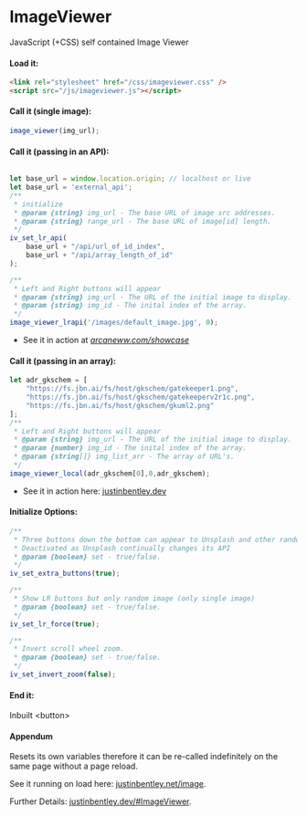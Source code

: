 # ImageViewer
JavaScript (+CSS) self contained Image Viewer

#### Load it:
```html
<link rel="stylesheet" href="/css/imageviewer.css" />
<script src="/js/imageviewer.js"></script>
```

#### Call it (single image):
```javascript
image_viewer(img_url);
```


#### Call it (passing in an API):
```javascript

let base_url = window.location.origin; // localhost or live
let base_url = 'external_api';
/**
 * initialize
 * @param {string} img_url - The base URL of image src addresses.
 * @param {string} range_url - The base URL of image[id] length. 
 */
iv_set_lr_api(
    base_url + "/api/url_of_id_index",
    base_url + "/api/array_length_of_id"
);

/**
 * Left and Right buttons will appear
 * @param {string} img_url - The URL of the initial image to display.
 * @param {string} img_id - The inital index of the array. 
 */
image_viewer_lrapi('/images/default_image.jpg', 0);
```
* See it in action at [<i>arcaneww.com/showcase</i>](https://arcaneww.com/showcase)

#### Call it (passing in an array):
```javascript
let adr_gkschem = [
    "https://fs.jbn.ai/fs/host/gkschem/gatekeeper1.png",
    "https://fs.jbn.ai/fs/host/gkschem/gatekeeperv2r1c.png",
    "https://fs.jbn.ai/fs/host/gkschem/gkuml2.png"
];
/**
 * Left and Right buttons will appear
 * @param {string} img_url - The URL of the initial image to display.
 * @param {number} img_id - The inital index of the array. 
 * @param {string[]} img_list_arr - The array of URL's.
 */
image_viewer_local(adr_gkschem[0],0,adr_gkschem);
```
* See it in action here: [justinbentley.dev](https://justinbentley.dev)

#### Initialize Options:
```javascript
/**
 * Three buttons down the bottom can appear to Unsplash and other random images
 * Deactivated as Unsplash continually changes its API
 * @param {boolean} set - true/false.
 */
iv_set_extra_buttons(true);

/**
 * Show LR buttons but only random image (only single image)
 * @param {boolean} set - true/false.
 */
iv_set_lr_force(true);

/**
 * Invert scroll wheel zoom.
 * @param {boolean} set - true/false.
 */
iv_set_invert_zoom(false);
```

#### End it:<br>
Inbuilt &lt;button&gt;

#### Appendum
Resets its own variables therefore it can be re-called indefinitely on the same page without a page reload. 

See it running on load here: [justinbentley.net/image](https://justinbentley.net/image).

Further Details: [justinbentley.dev/#ImageViewer](https://justinbentley.dev/#ImageViewer).

